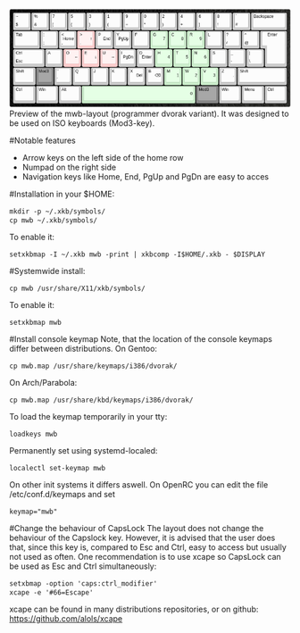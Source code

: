 ![alt tag](https://raw.githubusercontent.com/MatteoWickiBande/mwb-layout/master/keyboard-layout.png)
Preview of the mwb-layout (programmer dvorak variant). It was designed to be used on ISO keyboards (Mod3-key).

#Notable features
* Arrow keys on the left side of the home row
* Numpad on the right side
* Navigation keys like Home, End, PgUp and PgDn are easy to acces

#Installation in your $HOME:
```
mkdir -p ~/.xkb/symbols/
cp mwb ~/.xkb/symbols/
```
To enable it:
```
setxkbmap -I ~/.xkb mwb -print | xkbcomp -I$HOME/.xkb - $DISPLAY
```
#Systemwide install:
```
cp mwb /usr/share/X11/xkb/symbols/
```
To enable it:
```
setxkbmap mwb
```

#Install console keymap
Note, that the location of the console keymaps differ between distributions.
On Gentoo:
```
cp mwb.map /usr/share/keymaps/i386/dvorak/
```
On Arch/Parabola:
```
cp mwb.map /usr/share/kbd/keymaps/i386/dvorak/
```
To load the keymap temporarily in your tty:
```
loadkeys mwb
```
Permanently set using systemd-localed:
```
localectl set-keymap mwb
```
On other init systems it differs aswell.
On OpenRC you can edit the file /etc/conf.d/keymaps and set
```
keymap="mwb"
```
#Change the behaviour of CapsLock
The layout does not change the behaviour of the Capslock key. However, it is advised that the user does that, since this key is, compared to Esc and Ctrl, easy to access but usually not used as often.
One recommendation is to use xcape so CapsLock can be used as Esc and Ctrl simultaneously:
```
setxbmap -option 'caps:ctrl_modifier'
xcape -e '#66=Escape'
```
xcape can be found in many distributions repositories, or on github: https://github.com/alols/xcape
